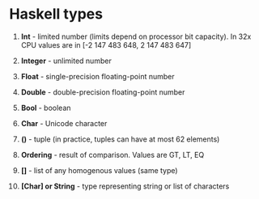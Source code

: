 # Haskell types

1) **Int** - limited number (limits depend on processor bit capacity). In 32x CPU values are in [-2 147 483 648, 2 147 483 647]
2) **Integer** - unlimited number
3) **Float** - single-precision floating-point number
4) **Double** - double-precision floating-point number
5) **Bool** - boolean
6) **Char** - Unicode character
7) **()** - tuple (in practice, tuples can have at most 62 elements)

8) **Ordering** - result of comparison. Values are GT, LT, EQ
9) **[]** - list of any homogenous values (same type)
10) **[Char] or String** - type representing string or list of characters
